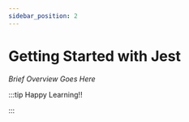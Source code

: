 ```yaml
---
sidebar_position: 2
---
```


# Getting Started with Jest

_Brief Overview Goes Here_

:::tip Happy Learning!!

<QuestButton text="Go To Quest" link="" />

:::
